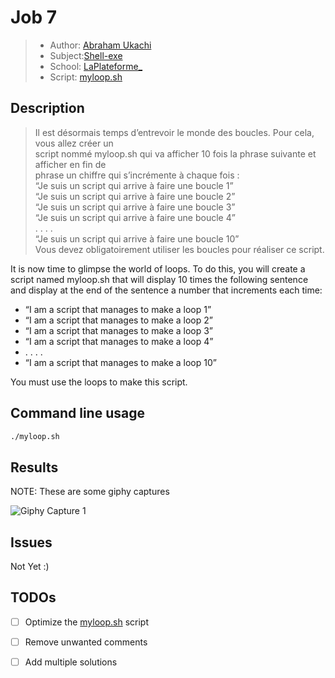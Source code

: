 # Job 7
> - Author: [Abraham Ukachi](https://github.com/abraham-ukachi) 
> - Subject:[Shell-exe](https://github.com/abraham-ukachi/shell-exe)
> - School: [LaPlateforme\_](https://laplateforme.io)
> - Script: [myloop.sh](./myloop.sh)



## Description

> Il est désormais temps d’entrevoir le monde des boucles. Pour cela, vous allez créer un\
> script nommé myloop.sh qui va afficher 10 fois la phrase suivante et afficher en fin de\
> phrase un chiffre qui s’incrémente à chaque fois : \
> “Je suis un script qui arrive à faire une boucle 1” \
> “Je suis un script qui arrive à faire une boucle 2”  \
> “Je suis un script qui arrive à faire une boucle 3”   \
> “Je suis un script qui arrive à faire une boucle 4”    \
> . . . . \
> “Je suis un script qui arrive à faire une boucle 10” \
> Vous devez obligatoirement utiliser les boucles pour réaliser ce script.


It is now time to glimpse the world of loops. To do this, you will create a script named myloop.sh that will display 10 times the following sentence and display at the end of the sentence a number that increments each time: 

- “I am a script that manages to make a loop 1” 
- “I am a script that manages to make a loop 2” 
- “I am a script that manages to make a loop 3” 
- “I am a script that manages to make a loop 4”
- . . . .
- “I am a script that manages to make a loop 10” 

You must use the loops to make this script.



## Command line usage

```sh
./myloop.sh
```

## Results

NOTE: These are some giphy captures

![Giphy Capture 1](./.screenshots/giphy_capture1.gif)


## Issues

Not Yet :)



## TODOs

- [ ] Optimize the [myloop.sh](./myloop.sh) script
- [ ] Remove unwanted comments
- [ ] Add multiple solutions

        
                
        
        
        
